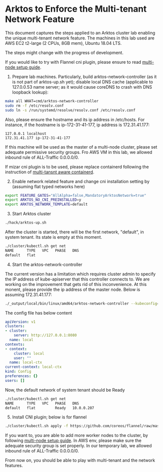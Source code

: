 # Arktos to Enforce the Multi-tenant Network Feature

This document captures the steps applied to an Arktos cluster lab enabling the unique multi-tenant network feature. The machines in this lab used are AWS EC2 t2-large (2 CPUs, 8GB mem), Ubuntu 18.04 LTS.

The steps might change with the progress of development.

If you would like to try with Flannel cni plugin, please ensure to read [multi-node setup guide](multi-node-dev-cluster.md).

1. Prepare lab machines. Particularly, build arktos-network-controller (as it is not part of arktos-up.sh yet); disable local DNS cache (applicable to 127.0.0.53 name server; as it would cause coreDNS to crash with DNS loopback lookup):
```bash
make all WHAT=cmd/arktos-network-controller
sudo rm -f /etc/resolv.conf
sudo ln -s /run/systemd/resolve/resolv.conf /etc/resolv.conf
```
Also, please ensure the hostname and its ip address in /etc/hosts. For instance, if the hostname is ip-172-31-41-177, ip address is 172.31.41.177:
```text
127.0.0.1 localhost
172.31.41.177 ip-172-31-41-177
```
If this machine will be used as the master of a multi-node cluster, please set adequate permissive security groups. Fro AWS VM in this lab, we allowed inbound rule of ALL-Traffic 0.0.0.0/0.

If mizar cni plugin is to be used, please replace containerd following the instruction of [multi-tansnt aware containerd](https://github.com/futurewei-cloud/containerd/releases/tag/tenant-cni-args).

2. Enable network related feature and change cni installation setting by (assuming flat typed networks here)
```bash
export FEATURE_GATES="AllAlpha=false,MandatoryArktosNetwork=true"
export ARKTOS_NO_CNI_PREINSTALLED=y
export ARKTOS_NETWORK_TEMPLATE=default
```

3. Start Arktos cluster
```bash
./hack/arktos-up.sh
```
After the cluster is started, there will be the first network, "default", in system tenant. Its state is empty at this moment.
```bash
./cluster/kubectl.sh get net
NAME      TYPE   VPC   PHASE   DNS
default   flat
```

4. Start the arktos-network-controller

The current version has a limitation which requires cluster admin to specify the IP address of kube-apiserver that this controller connects to. We are working on the improvement that gets rid of this inconvenience. At this monent, please provide the ip address of the master node. Below is assuming 172.31.41.177:
```bash
./_output/local/bin/linux/amd64/arktos-network-controller --kubeconfig=~/.kube/config --kube-apiserver-ip=172.31.41.177
```
The config file has below content
```yaml
apiVersion: v1
clusters:
- cluster:
    server: http://127.0.0.1:8080
  name: local
contexts:
- context:
    cluster: local
    user: ""
  name: local-ctx
current-context: local-ctx
kind: Config
preferences: {}
users: []
```
Now, the default network of system tenant should be Ready
```bash
./cluster/kubectl.sh get net
NAME      TYPE   VPC   PHASE   DNS
default   flat         Ready   10.0.0.207
```

5. Install CNI plugin; below is for flannel
```bash
./cluster/kubectl.sh apply -f https://github.com/coreos/flannel/raw/master/Documentation/kube-flannel.yml
```

If you want to, you are able to add more worker nodes to the cluster, by following [multi-node setup guide](multi-node-dev-cluster.md).
In AWS env, please make sure the adequate security group is set properly. In our temporary lab, we allowed inbound rule of ALL-Traffic 0.0.0.0/0.

From now on, you should be able to play with multi-tenant and the network features.
